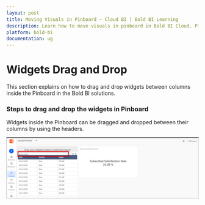 ```yaml
---
layout: post
title: Moving Visuals in Pinboard – Cloud BI | Bold BI Learning
description: Learn how to move visuals in pinboard in Bold BI Cloud. Pinboard is a collection of widgets from various dashboards pinned to it.
platform: bold-bi
documentation: ug
---
```


# Widgets Drag and Drop 

This section explains on how to drag and drop widgets between columns inside the Pinboard in the Bold BI solutions.

### Steps to drag and drop the widgets in Pinboard

Widgets inside the Pinboard can be dragged and dropped between their columns by using the headers.

![Drag And Drop](/static/assets/cloud/managing-resources/manage-pinboards/images/drag-and-drop.png)
